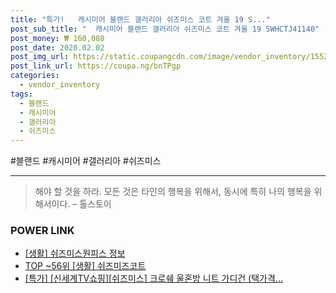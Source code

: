 ```yaml
--- 
title: "특가!   캐시미어 블랜드 갤러리아 쉬즈미스 코트 겨울 19 S..." 
post_sub_title: "  캐시미어 블랜드 갤러리아 쉬즈미스 코트 겨울 19 SWHCTJ41140" 
post_money: ₩ 160,080 
post_date: 2020.02.02 
post_img_url: https://static.coupangcdn.com/image/vendor_inventory/1552/25a600fa1e2886a7e28ae5c9a5d351f6e4638c516737853d6862ae0824ec.JPG 
post_link_url: https://coupa.ng/bnTPgp 
categories: 
  - vendor_inventory 
tags: 
  - 블랜드 
  - 캐시미어 
  - 갤러리아 
  - 쉬즈미스 
--- 
```

  #블랜드 #캐시미어 #갤러리아 #쉬즈미스 
<hr> 

> 해야 할 것을 하라. 모든 것은 타인의 행복을 위해서, 동시에 특히 나의 행복을 위해서이다. – 톨스토이 


### POWER LINK

* <a href="https://blog.naver.com/fash111/221768171098" target="_blank"> [생활] 쉬즈미스원피스 정보 </a>
* <a href="https://blog.naver.com/fasyy4321/221777324101" target="_blank"> TOP ~56위 [생활] 쉬즈미즈코트</a>
* <a href="https://blog.naver.com/santokki14/221791670572" target="_blank">[특가] [신세계TV쇼핑][쉬즈미스] 크로쉐 울혼방 니트 가디건 (택가격...</a>
